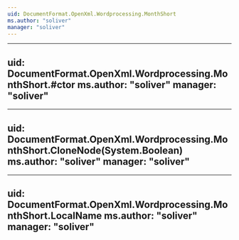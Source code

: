 ```yaml
---
uid: DocumentFormat.OpenXml.Wordprocessing.MonthShort
ms.author: "soliver"
manager: "soliver"
---
```


---
uid: DocumentFormat.OpenXml.Wordprocessing.MonthShort.#ctor
ms.author: "soliver"
manager: "soliver"
---

---
uid: DocumentFormat.OpenXml.Wordprocessing.MonthShort.CloneNode(System.Boolean)
ms.author: "soliver"
manager: "soliver"
---

---
uid: DocumentFormat.OpenXml.Wordprocessing.MonthShort.LocalName
ms.author: "soliver"
manager: "soliver"
---
